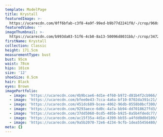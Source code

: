```yaml
---
template: ModelPage
title: Krystall
featuredImage: >-
  https://ucarecdn.com/0ff6bfab-c3f8-4a9f-99ed-b9b77d2241f0/-/crop/960x364/0,0/-/preview/
featuredVideo: ''
imageThumbnail: >-
  https://ucarecdn.com/b993da03-51f6-4cb0-8a13-50096d8031bb/-/crop/3472x4800/2413,0/-/preview/
firstName: Krystall
collection: Classic
height: 171.5cm
measurementType: bust
bust: 95cm
waist: 78cm
hips: 101cm
size: '12'
shoeSize: 8.5cm
hair: Black
eyes: Brown
imagePortfolio:
  - image: 'https://ucarecdn.com/4b9bcae6-4d1e-4f60-b972-d81b4f2cb966/'
  - image: 'https://ucarecdn.com/bfee0e43-7cca-4a6a-bf10-0702da391c21/'
  - image: 'https://ucarecdn.com/451dc689-bcee-4062-96db-0558b0bcf300/'
  - image: 'https://ucarecdn.com/9293aece-6d0c-4a7a-bb94-dd7018627fd3/'
  - image: 'https://ucarecdn.com/37dd5060-0cd5-405b-b925-8a5b4fdedc77/'
  - image: 'https://ucarecdn.com/ac15f35a-4d1e-4399-bb55-a4fdd0d0d109/'
  - image: 'https://ucarecdn.com/9a5b2070-72e6-4234-9cfb-1dea55456480/'
meta: {}
---
```


